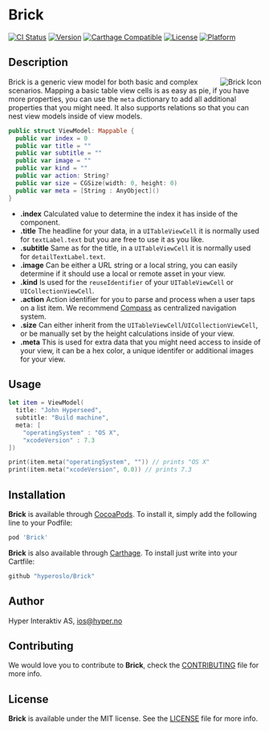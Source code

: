 # Brick

[![CI Status](http://img.shields.io/travis/hyperoslo/Brick.svg?style=flat)](https://travis-ci.org/hyperoslo/Brick)
[![Version](https://img.shields.io/cocoapods/v/Brick.svg?style=flat)](http://cocoadocs.org/docsets/Brick)
[![Carthage Compatible](https://img.shields.io/badge/Carthage-compatible-4BC51D.svg?style=flat)](https://github.com/Carthage/Carthage)
[![License](https://img.shields.io/cocoapods/l/Brick.svg?style=flat)](http://cocoadocs.org/docsets/Brick)
[![Platform](https://img.shields.io/cocoapods/p/Brick.svg?style=flat)](http://cocoadocs.org/docsets/Brick)

## Description

<img src="https://raw.githubusercontent.com/hyperoslo/Brick/master/Images/icon.png" alt="Brick Icon" align="right" />

Brick is a generic view model for both basic and complex scenarios.
Mapping a basic table view cells is as easy as pie, if you have more properties, you can use the `meta` dictionary to add all additional properties that you might need. It also supports relations so that you can nest view models inside of view models.

```swift
public struct ViewModel: Mappable {
  public var index = 0
  public var title = ""
  public var subtitle = ""
  public var image = ""
  public var kind = ""
  public var action: String?
  public var size = CGSize(width: 0, height: 0)
  public var meta = [String : AnyObject]()
}
```

- **.index**
Calculated value to determine the index it has inside of the component.
- **.title**
The headline for your data, in a `UITableViewCell` it is normally used for `textLabel.text` but you are free to use it as you like.
- **.subtitle**
Same as for the title, in a `UITableViewCell` it is normally used for `detailTextLabel.text`.
- **.image**
Can be either a URL string or a local string, you can easily determine if it should use a local or remote asset in your view.
- **.kind**
Is used for the `reuseIdentifier` of your `UITableViewCell` or `UICollectionViewCell`.
- **.action**
Action identifier for you to parse and process when a user taps on a list item. We recommend [Compass](https://github.com/hyperoslo/Compass) as centralized navigation system.
- **.size**
Can either inherit from the `UITableViewCell`/`UICollectionViewCell`, or be manually set by the height calculations inside of your view.
- **.meta**
This is used for extra data that you might need access to inside of your view, it can be a hex color, a unique identifer or additional images for your view.

## Usage

```swift
let item = ViewModel(
  title: "John Hyperseed",
  subtitle: "Build machine",
  meta: [
    "operatingSystem" : "OS X",
    "xcodeVersion" : 7.3
])

print(item.meta("operatingSystem", "")) // prints "OS X"
print(item.meta("xcodeVersion", 0.0)) // prints 7.3

```

## Installation

**Brick** is available through [CocoaPods](http://cocoapods.org). To install
it, simply add the following line to your Podfile:

```ruby
pod 'Brick'
```

**Brick** is also available through [Carthage](https://github.com/Carthage/Carthage).
To install just write into your Cartfile:

```ruby
github "hyperoslo/Brick"
```

## Author

Hyper Interaktiv AS, ios@hyper.no

## Contributing

We would love you to contribute to **Brick**, check the [CONTRIBUTING](https://github.com/hyperoslo/Brick/blob/master/CONTRIBUTING.md) file for more info.

## License

**Brick** is available under the MIT license. See the [LICENSE](https://github.com/hyperoslo/Brick/blob/master/LICENSE.md) file for more info.
